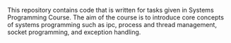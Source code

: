 This repository contains code that is written for tasks given in Systems Programming Course.
The aim of the course is to introduce core concepts of systems programming such as ipc, process and thread management, socket programming, and exception handling.
